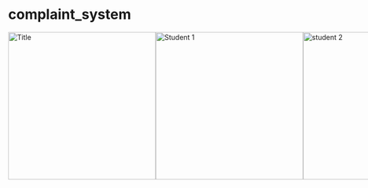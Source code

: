 # complaint_system
<div style="display: flex; align-items: center;">
  <img src="https://github.com/user-attachments/assets/8d60fc10-61f0-4893-8314-9e0d470b438d" alt="Title" width="300">
  <img src="https://github.com/user-attachments/assets/66dac06d-bb84-4ee4-b5b7-1690cba51929" alt="Student 1" width="300">
  <img src="https://github.com/user-attachments/assets/20d95114-4e78-4258-8479-7b59610b5cb3" alt="student 2" width="300">
  <img src="https://github.com/user-attachments/assets/785bd0eb-4f89-4b1a-a6af-fe7ccc4f3c9e" alt="student 3" width="300">
  <img src="https://github.com/user-attachments/assets/6bc338f6-7e3b-4e84-af77-4695c64358d2" alt="student 4" width="300">  
</div>



